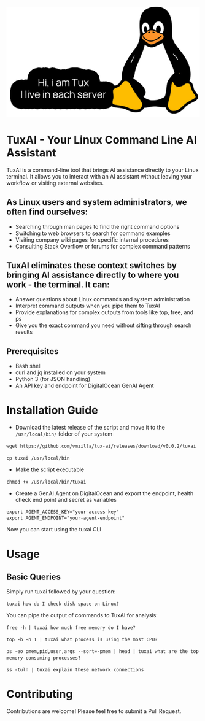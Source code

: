 ![Alt text](https://github.com/vmzilla/tux-ai/blob/4feca52f0dda42566893f259220e5eaf87374a01/tux.jpg)

#  TuxAI - Your Linux Command Line AI Assistant

TuxAI is a command-line tool that brings AI assistance directly to your Linux terminal. It allows you to interact with an AI assistant without leaving your workflow or visiting external websites.

## As Linux users and system administrators, we often find ourselves:

- Searching through man pages to find the right command options
- Switching to web browsers to search for command examples
- Visiting company wiki pages for specific internal procedures
- Consulting Stack Overflow or forums for complex command patterns

## TuxAI eliminates these context switches by bringing AI assistance directly to where you work - the terminal. It can:

- Answer questions about Linux commands and system administration
- Interpret command outputs when you pipe them to TuxAI
- Provide explanations for complex outputs from tools like top, free, and ps
- Give you the exact command you need without sifting through search results

## Prerequisites

- Bash shell
- curl and jq installed on your system
- Python 3 (for JSON handling)
- An API key and endpoint for DigitalOcean GenAI Agent

# Installation Guide

- Download the latest release of the script and move it to the `/usr/local/bin/` folder of your system

`wget https://github.com/vmzilla/tux-ai/releases/download/v0.0.2/tuxai`

`cp tuxai /usr/local/bin`

- Make the script executable 

`chmod +x /usr/local/bin/tuxai`

- Create a GenAI Agent on DigitalOcean and export the endpoint, health check end point and secret as variables

```
export AGENT_ACCESS_KEY="your-access-key"
export AGENT_ENDPOINT="your-agent-endpoint"
```

Now you can start using the tuxai CLI

# Usage

## Basic Queries

Simply run tuxai followed by your question:

`tuxai how do I check disk space on Linux?`

You can pipe the output of commands to TuxAI for analysis:

`free -h | tuxai how much free memory do I have?`

`top -b -n 1 | tuxai what process is using the most CPU?`

`ps -eo pmem,pid,user,args --sort=-pmem | head | tuxai what are the top memory-consuming processes?`

`ss -tuln | tuxai explain these network connections`

# Contributing

Contributions are welcome! Please feel free to submit a Pull Request.
